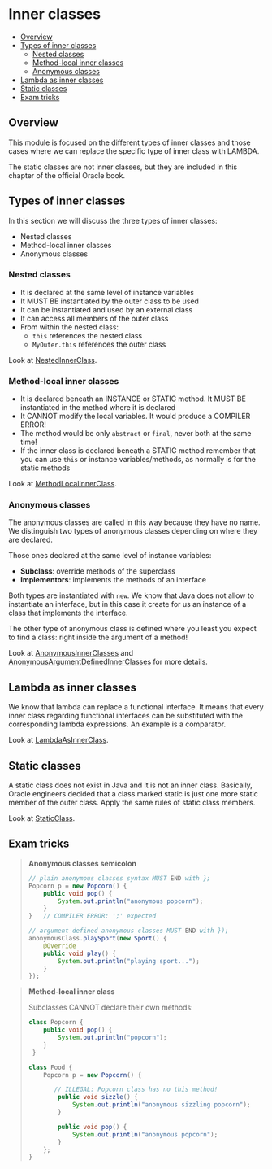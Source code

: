 # Inner classes
+ [Overview](#overview)
+ [Types of inner classes](#types-of-inner-classes)
    - [Nested classes](#nested-classes)
    - [Method-local inner classes](#method-local-inner-classes)
    - [Anonymous classes](#anonymous-classes)
+ [Lambda as inner classes](#lambda-as-inner-classes)
+ [Static classes](#static-classes)
+ [Exam tricks](#exam-tricks)

## Overview
This module is focused on the different types of inner classes and those cases where we can replace
the specific type of inner class with LAMBDA.

The static classes are not inner classes, but they are included in this chapter of the official Oracle book.

## Types of inner classes
In this section we will discuss the three types of inner classes:
 * Nested classes 
 * Method-local inner classes
 * Anonymous classes

### Nested classes
 * It is declared at the same level of instance variables
 * It MUST BE instantiated by the outer class to be used
 * It can be instantiated and used by an external class
 * It can access all members of the outer class
 * From within the nested class:
    * ``this`` references the nested class
    * ``MyOuter.this`` references the outer class

Look at [NestedInnerClass](src/NestedInnerClass.java).
   
### Method-local inner classes
 * It is declared beneath an INSTANCE or STATIC method. It MUST BE instantiated in the method where it is declared
 * It CANNOT modify the local variables. It would produce a COMPILER ERROR!
 * The method would be only ``abstract`` or ``final``, never both at the same time!
 * If the inner class is declared beneath a STATIC method remember that you can use ``this`` or instance variables/methods, 
   as normally is for the static methods
   
Look at [MethodLocalInnerClass](src/MethodLocalInnerClass.java).

### Anonymous classes
The anonymous classes are called in this way because they have no name. We distinguish two types of anonymous classes depending on where they are declared.

Those ones declared at the same level of instance variables:
 * **Subclass**: override methods of the superclass
 * **Implementors**: implements the methods of an interface

Both types are instantiated with ``new``. We know that Java does not allow to instantiate an interface, but in this case 
it create for us an instance of a class that implements the interface.

The other type of anonymous class is defined where you least you expect to find a class: right inside the argument of a method!

Look at [AnonymousInnerClasses](src/AnonymousInnerClasses.java) and [AnonymousArgumentDefinedInnerClasses](src/AnonymousArgumentDefinedInnerClasses.java) for more details.

## Lambda as inner classes
We know that lambda can replace a functional interface. It means that every inner class regarding functional interfaces
can be substituted with the corresponding lambda expressions. An example is a comparator.

Look at [LambdaAsInnerClass](src/LambdaAsInnerClass.java).

## Static classes
A static class does not exist in Java and it is not an inner class. Basically, Oracle engineers decided that a class
marked static is just one more static member of the outer class. Apply the same rules of static class members.

Look at [StaticClass](src/StaticClass.java).

## Exam tricks
> **Anonymous classes semicolon**
>
> ```java
> // plain anonymous classes syntax MUST END with };
> Popcorn p = new Popcorn() {
>     public void pop() {
>         System.out.println("anonymous popcorn");
>     }
> }   // COMPILER ERROR: ';' expected
> 
> // argument-defined anonymous classes MUST END with });  
> anonymousClass.playSport(new Sport() {
>     @Override
>     public void play() {
>         System.out.println("playing sport...");
>     }
> });
> ```

> **Method-local inner class**
>
> Subclasses CANNOT declare their own methods:
> ```java
> class Popcorn {
>     public void pop() {
>         System.out.println("popcorn");
>     }
>  }
> 
> class Food {
>     Popcorn p = new Popcorn() {
> 
>        // ILLEGAL: Popcorn class has no this method!
>         public void sizzle() {
>             System.out.println("anonymous sizzling popcorn");
>         }
> 
>         public void pop() {
>             System.out.println("anonymous popcorn");
>         }
>     };
> }
> ```